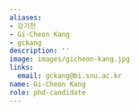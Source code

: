 ```yaml
---
aliases:
- 강기천
- Gi-Cheon Kang
- gckang
description: ''
image: images/gicheon-kang.jpg
links:
  email: gckang@bi.snu.ac.kr
name: Gi-Cheon Kang
role: phd-candidate
---
```

